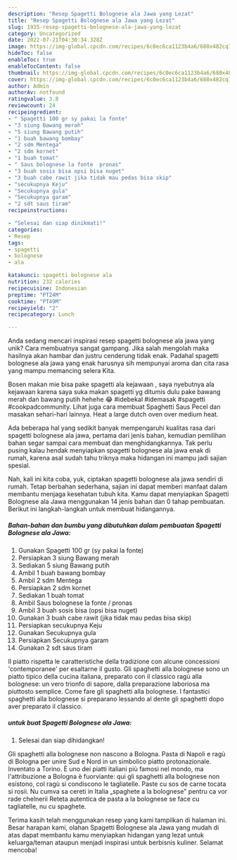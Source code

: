 ```yaml
---
description: "Resep Spagetti Bolognese ala Jawa yang Lezat"
title: "Resep Spagetti Bolognese ala Jawa yang Lezat"
slug: 1935-resep-spagetti-bolognese-ala-jawa-yang-lezat
category: Uncategorized
date: 2022-07-21T04:30:34.328Z
image: https://img-global.cpcdn.com/recipes/6c0ec6ca1123b4a6/680x482cq70/spagetti-bolognese-ala-jawa-foto-resep-utama.jpg
hideToc: false
enableToc: true
enableTocContent: false
thumbnail: https://img-global.cpcdn.com/recipes/6c0ec6ca1123b4a6/680x482cq70/spagetti-bolognese-ala-jawa-foto-resep-utama.jpg
cover: https://img-global.cpcdn.com/recipes/6c0ec6ca1123b4a6/680x482cq70/spagetti-bolognese-ala-jawa-foto-resep-utama.jpg
author: Admin
authorAv: notfound
ratingvalue: 3.8
reviewcount: 24
recipeingredient:
- " Spagetti 100 gr sy pakai la fonte"
- "3 siung Bawang merah"
- "5 siung Bawang putih"
- "1 buah bawang bombay"
- "2 sdm Mentega"
- "2 sdm kornet"
- "1 buah tomat"
- " Saus bolognese la fonte  pronas"
- "3 buah sosis bisa opsi bisa nuget"
- "3 buah cabe rawit jika tidak mau pedas bisa skip"
- "secukupnya Keju"
- "Secukupnya gula"
- "Secukupnya garam"
- "2 sdt saus tiram"
recipeinstructions:

- "Selesai dan siap dinikmati!"
categories:
- Resep
tags:
- spagetti
- bolognese
- ala

katakunci: spagetti bolognese ala 
nutrition: 232 calories
recipecuisine: Indonesian
preptime: "PT24M"
cooktime: "PT49M"
recipeyield: "2"
recipecategory: Lunch

---
```





Anda sedang mencari inspirasi resep spagetti bolognese ala jawa yang unik? Cara membuatnya sangat gampang. Jika salah mengolah maka hasilnya akan hambar dan justru cenderung tidak enak. Padahal spagetti bolognese ala jawa yang enak harusnya sih mempunyai aroma dan cita rasa yang mampu memancing selera Kita.





Bosen makan mie bisa pake spagetti ala kejawaan , saya nyebutnya ala kejawaan karena saya suka makan spagetti yg ditumis dulu pake bawang merah dan bawang putih hehehe 😂 #idebekal #idemasak #spagetti #cookpadcommunity. Lihat juga cara membuat Spaghetti Saus Pecel dan masakan sehari-hari lainnya. Heat a large dutch oven over medium heat.

Ada beberapa hal yang sedikit banyak mempengaruhi kualitas rasa dari spagetti bolognese ala jawa, pertama dari jenis bahan, kemudian pemilihan bahan segar sampai cara membuat dan menghidangkannya. Tak perlu pusing kalau hendak menyiapkan spagetti bolognese ala jawa enak di rumah, karena asal sudah tahu triknya maka hidangan ini mampu jadi sajian spesial.






Nah, kali ini kita coba, yuk, ciptakan spagetti bolognese ala jawa sendiri di rumah. Tetap berbahan sederhana, sajian ini dapat memberi manfaat dalam membantu menjaga kesehatan tubuh kita. Kamu dapat menyiapkan Spagetti Bolognese ala Jawa menggunakan 14 jenis bahan dan 0 tahap pembuatan. Berikut ini langkah-langkah untuk membuat hidangannya.

<!--inarticleads1-->

##### Bahan-bahan dan bumbu yang dibutuhkan dalam pembuatan Spagetti Bolognese ala Jawa:

1. Gunakan  Spagetti 100 gr (sy pakai la fonte)
1. Persiapkan 3 siung Bawang merah
1. Sediakan 5 siung Bawang putih
1. Ambil 1 buah bawang bombay
1. Ambil 2 sdm Mentega
1. Persiapkan 2 sdm kornet
1. Sediakan 1 buah tomat
1. Ambil  Saus bolognese la fonte / pronas
1. Ambil 3 buah sosis bisa (opsi bisa nuget)
1. Gunakan 3 buah cabe rawit (jika tidak mau pedas bisa skip)
1. Persiapkan secukupnya Keju
1. Gunakan Secukupnya gula
1. Persiapkan Secukupnya garam
1. Gunakan 2 sdt saus tiram


Il piatto rispetta le caratteristiche della tradizione con alcune concessioni &#39;contemporanee&#39; per esaltarne il gusto. Gli spaghetti alla bolognese sono un piatto tipico della cucina italiana, preparato con il classico ragù alla bolognese: un vero trionfo di sapore, dalla preparazione laboriosa ma piuttosto semplice. Come fare gli spaghetti alla bolognese. I fantastici spaghetti alla bolognese si preparano lessando al dente gli spaghetti dopo aver preparato il classico. 

<!--inarticleads2-->

#####  untuk buat Spagetti Bolognese ala Jawa:


1. Selesai dan siap dihidangkan!

Gli spaghetti alla bolognese non nascono a Bologna. Pasta di Napoli e ragù di Bologna per unire Sud e Nord in un simbolico piatto protonazionale. Inventato a Torino. È uno dei piatti italiani più famosi nel mondo, ma l&#39;attribuzione a Bologna è fuorviante: qui gli spaghetti alla bolognese non esistono, col ragù si condiscono le tagliatelle. Paste cu sos de carne tocata si rosii. Nu cumva sa cereti in Italia „spaghete a la bolognese&#34; pentru ca vor rade chelnerii Reteta autentica de pasta a la bolognese se face cu tagliatelle, nu cu spaghete. 

Terima kasih telah menggunakan resep yang kami tampilkan di halaman ini. Besar harapan kami, olahan Spagetti Bolognese ala Jawa yang mudah di atas dapat membantu kamu menyiapkan hidangan yang lezat untuk keluarga/teman ataupun menjadi inspirasi untuk berbisnis kuliner. Selamat mencoba!
